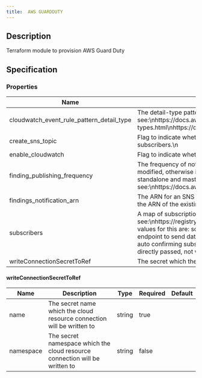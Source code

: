 ```yaml
---
title:  AWS GUARDDUTY
---
```


## Description

Terraform module to provision AWS Guard Duty

## Specification


### Properties

 Name | Description | Type | Required | Default 
 ------------ | ------------- | ------------- | ------------- | ------------- 
 cloudwatch_event_rule_pattern_detail_type | The detail-type pattern used to match events that will be sent to SNS.\n\nFor more information, see:\nhttps://docs.aws.amazon.com/AmazonCloudWatch/latest/events/CloudWatchEventsandEventPatterns.html\nhttps://docs.aws.amazon.com/eventbridge/latest/userguide/event-types.html\nhttps://docs.aws.amazon.com/guardduty/latest/ug/guardduty_findings_cloudwatch.html\n | string | false |  
 create_sns_topic | Flag to indicate whether an SNS topic should be created for notifications.\nIf you want to send findings to a new SNS topic, set this to true and provide a valid configuration for subscribers.\n | bool | false |  
 enable_cloudwatch | Flag to indicate whether an CloudWatch logging should be enabled for GuardDuty\n | bool | false |  
 finding_publishing_frequency | The frequency of notifications sent for finding occurrences. If the detector is a GuardDuty member account, the value\nis determined by the GuardDuty master account and cannot be modified, otherwise it defaults to SIX_HOURS.\n\nFor standalone and GuardDuty master accounts, it must be configured in Terraform to enable drift detection.\nValid values for standalone and master accounts: FIFTEEN_MINUTES, ONE_HOUR, SIX_HOURS."\n\nFor more information, see:\nhttps://docs.aws.amazon.com/guardduty/latest/ug/guardduty_findings_cloudwatch.html#guardduty_findings_cloudwatch_notification_frequency\n | string | false |  
 findings_notification_arn | The ARN for an SNS topic to send findings notifications to. This is only used if create_sns_topic is false.\nIf you want to send findings to an existing SNS topic, set the value of this to the ARN of the existing topic and set\ncreate_sns_topic to false.\n | string | false |  
 subscribers | A map of subscription configurations for SNS topics\n\nFor more information, see:\nhttps://registry.terraform.io/providers/hashicorp/aws/latest/docs/resources/sns_topic_subscription#argument-reference\n\nprotocol:\n  The protocol to use. The possible values for this are: sqs, sms, lambda, application. (http or https are partially\n  supported, see link) (email is an option but is unsupported in terraform, see link).\nendpoint:\n  The endpoint to send data to, the contents will vary with the protocol. (see link for more information)\nendpoint_auto_confirms:\n  Boolean indicating whether the end point is capable of auto confirming subscription e.g., PagerDuty. Default is\n  false\nraw_message_delivery:\n  Boolean indicating whether or not to enable raw message delivery (the original message is directly passed, not wrapped in JSON with the original message in the message property).\n  Default is false\n | map(object({\n    protocol               = string\n    endpoint               = string\n    endpoint_auto_confirms = bool\n    raw_message_delivery   = bool\n  })) | false |  
 writeConnectionSecretToRef | The secret which the cloud resource connection will be written to | [writeConnectionSecretToRef](#writeConnectionSecretToRef) | false |  


#### writeConnectionSecretToRef

 Name | Description | Type | Required | Default 
 ------------ | ------------- | ------------- | ------------- | ------------- 
 name | The secret name which the cloud resource connection will be written to | string | true |  
 namespace | The secret namespace which the cloud resource connection will be written to | string | false |  
